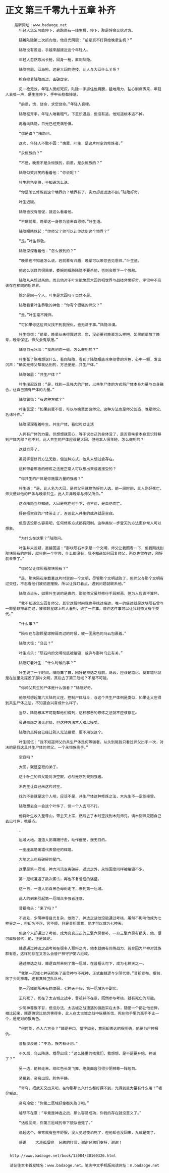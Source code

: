 # 正文 第三千零九十五章 补齐
        最新网址：www.badaoge.net
          年轻人怎么可能停下，逃跑尚有一线生机，停下，那是将命交给对方。
      
          随着陆隐第二次抓向他，他目光阴狠：“前辈真不打算给晚辈生机？”
      
          陆隐没有说话，手越来越接近这个年轻人。
      
          年轻人忽然取出长枪，回身一枪，直刺陆隐。
      
          陆隐挑眉，回马枪，这是大回的绝技，此人与大回什么关系？
      
          枪身擦着陆隐而过，击破虚空。
      
          见一枪无效，年轻人面如死灰，陆隐一手抓住他肩膀，猛地用力，钻心剧痛传来，年轻人哀嚎一声，硬生生停下，手中长枪都掉落。
      
          “前辈，饶，饶命，求您饶命。”年轻人哀嚎。
      
          陆隐松开手，年轻人喘着粗气，下意识退后，但没有逃，他知道根本逃不掉。
      
          再看向陆隐，目光已经充满恐惧。
      
          “你是谁？”陆隐问。
      
          这次，年轻人不敢不回：“晚辈，叶生，是这片时空的修炼者。”
      
          “永恒族的？”
      
          “不是，晚辈不是永恒族的，前辈，是永恒族的？”
      
          陆隐似笑非笑的看着他：“你说呢？”
      
          叶生脸色变换，不知道怎么说。
      
          “你是怎么修炼到这个境界的？境界有了，实力却远远达不到。”陆隐好奇。
      
          叶生迟疑。
      
          陆隐也没有催促，就这么看着他。
      
          “不瞒前辈，晚辈这一身修为皆来自恩师。”叶生道。
      
          陆隐眼睛眯起：“你师父？他可以让你达到这个境界？”
      
          “是。”叶生恭敬。
      
          陆隐深深看着他：“怎么做到的？”
      
          “晚辈也不知道怎么说，若前辈有兴趣，晚辈可以带您去见恩师。”叶生道。
      
          他这么说目的很简单，委婉的威胁陆隐不要杀他，否则会惹下一个强敌。
      
          陆隐从未想过杀他，而且他对于叶生能施展大回的祖世界与战技非常好奇，宇宙中不应该存在相同的祖世界。
      
          除非是同一个人，叶生是大回吗？自然不是。
      
          陆隐看着叶生恭敬的神色：“你有个很强的师父？”
      
          “是。”叶生毫不掩饰。
      
          “可如果你这位师父找不到我报仇，也无济于事。”陆隐冷漠。
      
          叶生惊慌：“前辈，晚辈从未得罪过您，您，没必要对晚辈怎么样吧，如果前辈放了晚辈，晚辈保证，师父会有厚报。”
      
          陆隐目光冰冷：“我再问你一遍，怎么做到的？”
      
          叶生张了张嘴想说什么，看向陆隐，看到了陆隐眼底冰寒彻骨的冷色，心中一颤，发出沉声：“确实是师父帮我达到的，方法便是，共生尸体。”
      
          陆隐皱眉：“共生尸体？”
      
          叶生闭起双目：“是，找到一具强大的尸体，以共生尸体的方式将尸体本身力量与自身融合，让自己拥有尸体的力量。”
      
          陆隐震惊：“有这种方式？”
      
          叶生苦涩：“如果前辈不信，可以与晚辈面见师父，这种方法也是师父创造，晚辈师父，名讳叶仵。”
      
          陆隐深深看着叶生，共生尸体，看似可以让活
      
          人拥有尸体的力量，但想想就恶心，等于说自己的身体没了，是否意味着本身意识转移到尸体内部？也不对，此人共生的尸体应该是大回，但他本人很年轻，怎么做到的？
      
          这就奇异了。
      
          虽说宇宙修行方法无数，但这种方式，他从未想过会存在。
      
          这种带着邪恶的修炼之法是正常人可以想出来或者接受的？
      
          “你共生的尸体是你施展力量的强者？”
      
          叶生道：“是，此人名为大回，是师父早就物色好的人选，前一段时间，此人刚好死亡，师父便以他的尸体与晚辈共生，此人并非晚辈与师父所杀。”
      
          这点陆隐当然知道，大回是死在他手下，也不对，是自绝而亡。
      
          好在把空寂的尸体带走了，否则此人共生的或许就是空寂。
      
          但应该没那么容易吧，任何修炼方式都有限制，这种类似一步登天的方法更非常人可以想象。
      
          “为什么在这里？”陆隐问。
      
          叶生并未迟疑，直接回道：“那块陨石本来是一个文明，师父让我照看一下，但我刚找到那块陨石的时候，就只剩一个空壳，什么都没有，我不知道如何回复师父，所以先留在这，刚好前辈来了。”
      
          “你师父让你照看那块陨石？”
      
          “是，那块陨石承载着这片时空的一个文明，尽管那个文明战败了，但师父与那个文明有过交往，不忍看他们被彻底摧毁，所以让我盯着点，遇到问题就联系他。”
      
          陆隐点点头，如果叶生说的是真的，那他师父虽然修行手段邪恶，但为人应该不算坏。
      
          “我不知道怎么回复师父，其实这段时间我也寻找过痕迹，唯一的痕迹就是这块陨石曾与一颗星球擦肩而过，被那颗星球上的人看到，说了一件事，或许这件事可以让我对师父有个交代。”
      
          “什么事？”
      
          “陨石在与那颗星球擦肩而过的时候，被一团黑色的乌云包裹着。”
      
          陆隐大惊：“乌云？”
      
          叶生点头：“陨石内的文明彻底被摧毁，或许与那片乌云有关。”
      
          陆隐盯着叶生：“什么时候的事？”
      
          叶生说了一个时间，陆隐算了算，刚好是神选之战前，乌云，应该是墟尽，莫非墟尽就是在这里先摧毁了那片文明，其后去了第三厄域？不是不可能。
      
          “你师父共生的尸体是什么强者？”陆隐好奇。
      
          他忽然想起第六大陆的义庄，控制尸体战斗，与这个共生尸体倒是类似，如果让义庄得到共生尸体之法，不知道会兴奋成什么样子。
      
          当然，陆隐根本不可能帮他们得到，这种邪恶的修炼之法就不应该存在。
      
          虽说修炼之法无对错，但这种方法常人难以接受。
      
          陆隐的点将台已经让别人无法接受，更不用说这个。
      
          叶生回忆：“我不知道师父的共生尸体是何等强者，从头到尾我只看过师父出手一次，对决的是我这具共生尸体的师父，一个永恒族高手。”
      
          空寂吗？
      
          大回，就是空寂的弟子。
      
          这个叶生的师父能对决空寂，必然是序列规则强者。
      
          木先生让自己来这片时空，
      
          找的不会就是这个人吧，应该不是，共生尸体这种修炼之法，木先生不一定能接受。
      
          陆隐想去会一会这个叶仵了，但一个人去可不行。
      
          他将叶生收入至尊山，带去天上宗，然后去了木时空找到木刻师兄，请木刻师兄陪自己去见叶仵，稳妥点。
      
          …
      
          厄域大地，道道人影蹒跚行走，动作僵硬，漫无目的。
      
          一座座高塔废墟代表曾经的辉煌。
      
          大地之上也有破碎的星门。
      
          这里是第一厄域，神力河流支离破碎，遥远之外，永恒国度同样被摧毁不少。
      
          第一厄域遭遇了数次袭击，再也不复曾经的强盛。
      
          这一日，一道人影自黑色母树走下，来到第一厄域。
      
          此人的到来引起第一厄域众多强者注意。
      
          昔祖抬头：“来了吗？”
      
          不远处，少阴神尊目光复杂，他败了，神选之战他没能通过考核，虽然不影响他成为七神天之一，但却名不正，言不顺，只是昔祖愿意，他才可以成为七神天。
      
          但这个人却通过了考核，成为真真正正的三擎六昊替补，一旦三擎六昊有损失，他，便可直接替代，他，正是棘逻。
      
          棘逻通过神选之战考核在很多人预料之内，他本就拥有同等战力，若非因为尸神对其族群有恩，这样的存在又怎么会替尸神守护第六厄域。
      
          通过神选之战，棘逻自然来到了第一厄域，在昔祖认可下，成为七神天之一。
      
          “我第一厄域七神天损失了巫灵神与不死神，正式由棘逻与少阴代替。”昔祖宣布，眼前，除了少阴神尊，还有真神卫队队长。
      
          第一厄域前所未有的虚弱，七神天不归，第一厄域名不副实。
      
          王凡死了，死在了太古城之战中，昔祖并不在意，既然参与考核，就有死亡的可能。
      
          少阴神尊很不甘，但没办法，太古城之战遭遇的强敌实在太多，随便一个都让他忌惮，相比起来，棘逻确实比他厉害得多，此人在太古城之战中纵横杀伐，死在他手里的高手不止一个，是绝对的狠角色。
      
          “何时能，杀入六方会？”棘逻开口，惜字如金，意思却表达的很明确，他要为尸神报仇。
      
          昔祖淡淡道：“不急，族内有计划。”
      
          不久后，乌云降落，墟尽出现：“这么隆重的找我们，我想想，是不是要开始，神诫了？”
      
          另一边，箭神走来，绯红色长发飞舞，绝美面容引得少阴神尊一阵炫目。
      
          紧接着，帝穹出现，脸色平静。
      
          “帝穹，把武天交出来吧，在你那那么久什么都打探不到，光得到些力量有什么用？”墟尽嘲讽。
      
          帝穹冷傲：“你第二厄域好像都失败了吧。”
      
          墟尽不在意：“毕竟是神选之战，那么容易成功，你我的存在就没意义了。”
      
          “话说回来，你第三厄域的帝下貌似也死了。”
      
          说起这个，帝穹就有些不舒服，没人见过夜泊死了，但他却也没回来，九成是死了。
      
          感谢    大漠孤烟完  兄弟的打赏，谢谢兄弟们支持，谢谢！
      
      
      http://www.badaoge.net/book/13084/30160326.html
      
      请记住本书首发域名：www.badaoge.net。笔尖中文手机版阅读网址：m.badaoge.net